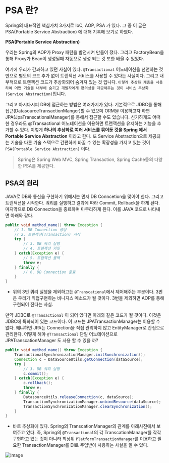 
  # PSA 란?
  
  Spring의 대표적인 핵심가치 3가지로 IoC, AOP, PSA 가 있다. 그 중 이 글은 PSA(Portable Service Abstraction) 에 대해 기록해 보기로 하였다.
  
  
  __PSA(Portable Service Abstraction)__
  
  우리는 Spring의 AOP가 Proxy 패턴을 발전시켜 만들어 졌다. 그리고 FactoryBean을 통해 Proxy가 Bean이 생성될때 자동으로 생성 되는 것 또한 배울 수 있었다.
  
  여기에 우리가 간과하고 있던 사실이 있다. `@Transactional` 어노테이션을 선언하는 것 만으로 별도의 코드 추가 없이 트랜잭션 서비스를 사용할 수 있다는 사실이다.
  그리고 내부적으로 트랜잭션 코드가 추상화되어 숨겨져 있는 것 입니다.
  `이렇게 추상화 계층을 사용하여 어떤 기술을 내부에 숨기고 개발자에게 편의성을 제공해주는 것이 서비스 추상화(Service Abstraction)`입니다.
  
  그리고 아시다시피 DB에 접근하는 방법은 여러가지가 있다. 기본적으로 JDBC를 통해 접근(DatasourceTransactionManger)할 수 있으며 ORM을 이용하고자 하면 JPA(JpaTranscationalManager)를 통해서 접근할 수도 있습니다. 신기하게도 어떠한 경우라도 @Transactional 어노테이션을 이용하면 트랜잭션을 유지하는 기능을 추가할 수 있다.
  이렇게 __하나의 추상화로 여러 서비스를 묶어둔 것을 Spring 에서 Portable Service Abstraction__ 이라고 한다. 또 Service Abstraction으로 제공되는 기술을 다른 기술 스택으로 간편하게 바꿀 수 있는 확장성을 가지고 있는 것이 `PSA(Portable Service Abstraction)` 이다.
  
  > Spring은 Spring Web MVC, Spring Transaction, Spring Cache등의 다양한 PSA를 제공한다.


## PSA의 원리

JAVA로 DB와 통신을 구현하기 위해서는 먼저 DB Conncetion을 맺어야 한다. 그리고 트랜잭션을 시작한다. 쿼리를 실행하고 결과에 따라 Commit, Rollback을 하게 된다. 마지막으로 DB Connection을 종료하며 마무리하게 된다. 이를 JAVA 코드로 나타내면 아래와 같다.

~~~java
public void method_name() throw Exception {
    // 1. DB Connection 생성
    // 2. 트랜잭션(Transaction) 시작
    try {
        // 3. DB 쿼리 실행
        // 4. 트랜잭션 커밋
    } catch(Exception e) {
        // 5. 트랜잭션 롤백
        throw e;
    } finally {
        // 6. DB Connection 종료
    }
}

~~~
  
- 위의 3번 쿼리 실행을 제외하고는 `@Transcational`에서 제어해주는 부분이다. 3번은 우리가 직접구현하는 비니지스 메소드가 될 것이다. 3번을 제외하면 AOP를 통해 구현되어 진다는 사실.

만약 JDBC로 `@Transactional` 이 되어 있다면 아래와 같은 코드가 될 것이다. 이것은 JDBC에 특화되어 있는 코드이다. 이 코드는 JPATransactionManager는 이용할 수 없다. 왜냐하면 JPA는 Connection을 직접 관리하지 않고 EntityManager로 간접으로 관리한다. 어떻게 해야 `@Transactional` 단일 어노테이션으로 JPATranscationManager 도 사용 할 수 있을 까?

~~~java
public void method_name() throw Exception {
    TransactionalSynchronizationManager.initSunchronization();
    Connection c = DataSourceUtils.getConnection(dataSource);
    try {
        // 3. DB 쿼리 실행
        c.commit();
    } catch(Exception e) {
        c.rollback();
        throw e;
    } finally {
        DatasourceUtils.releaseConnection(c, dataSource);
        TransactionSynchronizationManager.unbindResource(dataSource);
        TransactionSynchronizationManager.clearSynchronization();
    }
}
~~~
  
- 바로 추상화에 있다. Spring의 TranscationManager의 관계를 아래사진에서 보여주고 있다. 즉, Spring의 `@Transactional`의 각 TranscationManager를 각각 구현하고 있는 것이 아니라 최상위 `PlatformTransactionManager`를 이용하고 필요한 TransactionManager를 DI로 주입받아 사용하는 사실을 알 수 있다.

![image](https://img1.daumcdn.net/thumb/R1280x0/?scode=mtistory2&fname=https%3A%2F%2Fblog.kakaocdn.net%2Fdn%2FbOLvvy%2FbtqN9MtzKKO%2FmkJukSC9T4xy74ZoOGJmu0%2Fimg.png)


